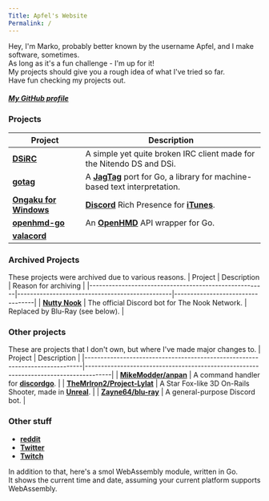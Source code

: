 ```yaml
---
Title: Apfel's Website
Permalink: /
---
```

Hey, I'm Marko, probably better known by the username Apfel, and I make software, sometimes.  
As long as it's a fun challenge - I'm up for it!  
My projects should give you a rough idea of what I've tried so far.  
Have fun checking my projects out.

##### [My GitHub profile](https://github.com/Apfel)

### Projects
| Project                                                           | Description                                                                                                     |
|-------------------------------------------------------------------|-----------------------------------------------------------------------------------------------------------------|
| **[DSiRC](https://github.com/Apfel/DSiRC)**                       | A simple yet quite broken IRC client made for the Nitendo DS and DSi.                                           |
| **[gotag](https://github.com/Apfel/gotag)**                       | A **[JagTag](https://github.com/jagrosh/JagTag)** port for Go, a library for machine-based text interpretation. |
| **[Ongaku for Windows](https://github.com/Apfel/Ongaku-Windows)** | **[Discord](https://discordapp.com)** Rich Presence for **[iTunes](https://apple.com/itunes)**.                 |
| **[openhmd-go](https://github.com/Apfel/openhmd-go)**             | An **[OpenHMD](https://github.com/OpenHMD/OpenHMD)** API wrapper for Go.                                        |
| **[valacord](https://github.com/Apfel/valacord)**

### Archived Projects
These projects were archived due to various reasons.
| Project                                               | Description                                    | Reason for archiving             |
|-------------------------------------------------------|------------------------------------------------|----------------------------------|
| **[Nutty Nook](https://github.com/Apfel/Nutty-Nook)** | The official Discord bot for The Nook Network. | Replaced by Blu-Ray (see below). |

### Other projects
These are projects that I don't own, but where I've made major changes to.
| Project                                                                     | Description                                                                          |
|-----------------------------------------------------------------------------|--------------------------------------------------------------------------------------|
| **[MikeModder/anpan](https://github.com/MikeModder)**                       | A command handler for **[discordgo](https://github.com/bwmarrin/discordgo)**.        |
| **[TheMrIron2/Project-Lylat](https://github.com/TheMrIron2/Project-Lylat)** | A Star Fox-like 3D On-Rails Shooter, made in **[Unreal](https://unrealengine.com)**. |
| **[Zayne64/blu-ray](https://github.com/Zayne64/blu-ray)**                   | A general-purpose Discord bot.                                                       |

### Other stuff
- **[reddit](https://reddit.com/u/realApfel)**
- **[Twitter](https://twitter.com/YaBoiApfel/)**
- **[Twitch](https://twitch.tv/indeeditsapfel)**

In addition to that, here's a smol WebAssembly module, written in Go.  
It shows the current time and date, assuming your current platform supports WebAssembly.
